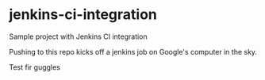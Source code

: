 # jenkins-ci-integration
Sample project with Jenkins CI integration

Pushing to this repo kicks off a jenkins job on Google's computer in the sky.

Test
fir guggles
